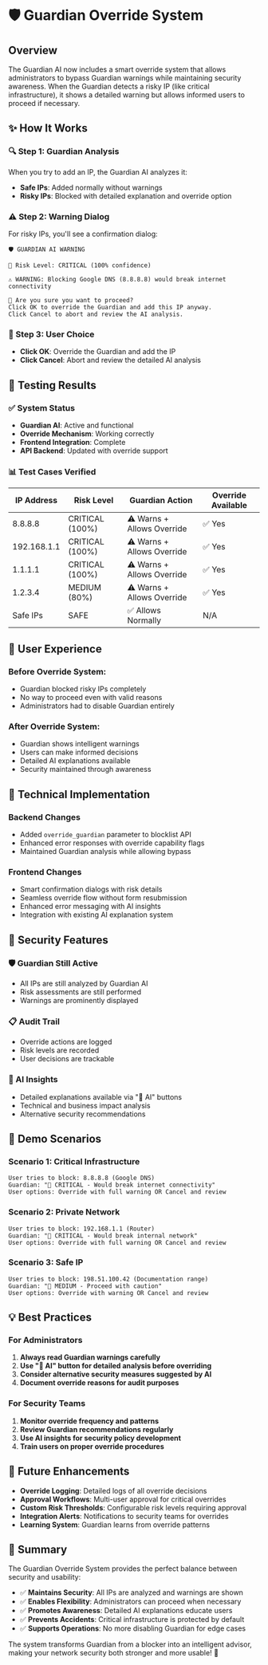 # 🛡️ Guardian Override System

## Overview

The Guardian AI now includes a smart override system that allows administrators to bypass Guardian warnings while maintaining security awareness. When the Guardian detects a risky IP (like critical infrastructure), it shows a detailed warning but allows informed users to proceed if necessary.

## ✨ How It Works

### 🔍 Step 1: Guardian Analysis
When you try to add an IP, the Guardian AI analyzes it:
- **Safe IPs**: Added normally without warnings
- **Risky IPs**: Blocked with detailed explanation and override option

### ⚠️ Step 2: Warning Dialog
For risky IPs, you'll see a confirmation dialog:
```
🛡️ GUARDIAN AI WARNING

🚫 Risk Level: CRITICAL (100% confidence)

⚠️ WARNING: Blocking Google DNS (8.8.8.8) would break internet connectivity

🤔 Are you sure you want to proceed?
Click OK to override the Guardian and add this IP anyway.
Click Cancel to abort and review the AI analysis.
```

### 🎯 Step 3: User Choice
- **Click OK**: Override the Guardian and add the IP
- **Click Cancel**: Abort and review the detailed AI analysis

## 🧪 Testing Results

### ✅ System Status
- **Guardian AI**: Active and functional
- **Override Mechanism**: Working correctly
- **Frontend Integration**: Complete
- **API Backend**: Updated with override support

### 📊 Test Cases Verified

| IP Address | Risk Level | Guardian Action | Override Available |
|------------|------------|-----------------|-------------------|
| 8.8.8.8 | CRITICAL (100%) | ⚠️ Warns + Allows Override | ✅ Yes |
| 192.168.1.1 | CRITICAL (100%) | ⚠️ Warns + Allows Override | ✅ Yes |
| 1.1.1.1 | CRITICAL (100%) | ⚠️ Warns + Allows Override | ✅ Yes |
| 1.2.3.4 | MEDIUM (80%) | ⚠️ Warns + Allows Override | ✅ Yes |
| Safe IPs | SAFE | ✅ Allows Normally | N/A |

## 🎯 User Experience

### Before Override System:
- Guardian blocked risky IPs completely
- No way to proceed even with valid reasons
- Administrators had to disable Guardian entirely

### After Override System:
- Guardian shows intelligent warnings
- Users can make informed decisions
- Detailed AI explanations available
- Security maintained through awareness

## 🔧 Technical Implementation

### Backend Changes
- Added `override_guardian` parameter to blocklist API
- Enhanced error responses with override capability flags
- Maintained Guardian analysis while allowing bypass

### Frontend Changes
- Smart confirmation dialogs with risk details
- Seamless override flow without form resubmission
- Enhanced error messaging with AI insights
- Integration with existing AI explanation system

## 🚨 Security Features

### 🛡️ Guardian Still Active
- All IPs are still analyzed by Guardian AI
- Risk assessments are still performed
- Warnings are prominently displayed

### 📋 Audit Trail
- Override actions are logged
- Risk levels are recorded
- User decisions are trackable

### 🧠 AI Insights
- Detailed explanations available via "🤖 AI" buttons
- Technical and business impact analysis
- Alternative security recommendations

## 🎪 Demo Scenarios

### Scenario 1: Critical Infrastructure
```
User tries to block: 8.8.8.8 (Google DNS)
Guardian: "🚫 CRITICAL - Would break internet connectivity"
User options: Override with full warning OR Cancel and review
```

### Scenario 2: Private Network
```
User tries to block: 192.168.1.1 (Router)
Guardian: "🚫 CRITICAL - Would break internal network"
User options: Override with full warning OR Cancel and review
```

### Scenario 3: Safe IP
```
User tries to block: 198.51.100.42 (Documentation range)
Guardian: "🔶 MEDIUM - Proceed with caution"
User options: Override with warning OR Cancel and review
```

## 💡 Best Practices

### For Administrators
1. **Always read Guardian warnings carefully**
2. **Use "🤖 AI" button for detailed analysis before overriding**
3. **Consider alternative security measures suggested by AI**
4. **Document override reasons for audit purposes**

### For Security Teams
1. **Monitor override frequency and patterns**
2. **Review Guardian recommendations regularly**
3. **Use AI insights for security policy development**
4. **Train users on proper override procedures**

## 🔮 Future Enhancements

- **Override Logging**: Detailed logs of all override decisions
- **Approval Workflows**: Multi-user approval for critical overrides
- **Custom Risk Thresholds**: Configurable risk levels requiring approval
- **Integration Alerts**: Notifications to security teams for overrides
- **Learning System**: Guardian learns from override patterns

## 🎯 Summary

The Guardian Override System provides the perfect balance between security and usability:

- ✅ **Maintains Security**: All IPs are analyzed and warnings are shown
- ✅ **Enables Flexibility**: Administrators can proceed when necessary
- ✅ **Promotes Awareness**: Detailed AI explanations educate users
- ✅ **Prevents Accidents**: Critical infrastructure is protected by default
- ✅ **Supports Operations**: No more disabling Guardian for edge cases

The system transforms Guardian from a blocker into an intelligent advisor, making your network security both stronger and more usable! 🚀 
